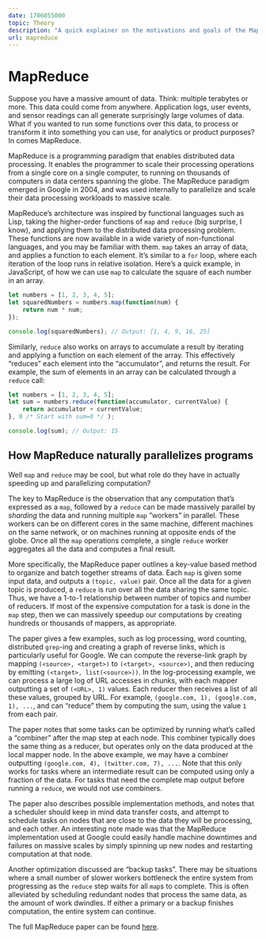 ```yaml
---
date: 1706055000
topic: Theory
description: "A quick explainer on the motivations and goals of the MapReduce approach to distributed computing."
url: mapreduce
---
```

# MapReduce

Suppose you have a massive amount of data. Think: multiple terabytes or more. This data could come from anywhere. Application logs, user events, and sensor readings can all generate surprisingly large volumes of data. What if you wanted to run some functions over this data, to process or transform it into something you can use, for analytics or product purposes? In comes MapReduce.

MapReduce is a programming paradigm that enables distributed data processing. It enables the programmer to scale their processing operations from a single core on a single computer, to running on thousands of computers in data centers spanning the globe. The MapReduce paradigm emerged in Google in 2004, and was used internally to parallelize and scale their data processing workloads to massive scale.

MapReduce’s architecture was inspired by functional languages such as Lisp, taking the higher-order functions of `map` and `reduce` (big surprise, I know), and applying them to the distributed data processing problem. These functions are now available in a wide variety of non-functional languages, and you may be familiar with them. `map` takes an array of data, and applies a function to each element. It’s similar to a `for` loop, where each iteration of the loop runs in relative isolation. Here’s a quick example, in JavaScript, of how we can use `map` to calculate the square of each number in an array. 

```js
let numbers = [1, 2, 3, 4, 5];
let squaredNumbers = numbers.map(function(num) {
    return num * num;
});

console.log(squaredNumbers); // Output: [1, 4, 9, 16, 25]
```

Similarly, `reduce` also works on arrays to accumulate a result by iterating and applying a function on each element of the array. This effectively “reduces” each element into the “accumulator”, and returns the result. For example, the sum of elements in an array can be calculated through a `reduce` call:

```js
let numbers = [1, 2, 3, 4, 5];
let sum = numbers.reduce(function(accumulator, currentValue) {
    return accumulator + currentValue;
}, 0 /* Start with sum=0 */ );

console.log(sum); // Output: 15
```

## How MapReduce naturally parallelizes programs

Well  `map` and `reduce` may be cool, but what role do they have in actually speeding up and parallelizing computation?

The key to MapReduce is the observation that any computation that’s expressed as a `map`, followed by a `reduce` can be made massively parallel by *sharding* the data and running multiple `map` ”workers” in parallel. These workers can be on different cores in the same machine, different machines on the same network, or on machines running at opposite ends of the globe. Once all the `map` operations complete, a single `reduce` worker aggregates all the data and computes a final result.

More specifically, the MapReduce paper outlines a key-value based method to organize and batch together streams of data. Each `map` is given some input data, and outputs a `(topic, value)` pair. Once all the data for a given topic is produced, a `reduce` is run over all the data sharing the same topic. Thus, we have a 1-to-1 relationship between number of topics and number of reducers. If most of the expensive computation for a task is done in the `map` step, then we can massively speedup our computations by creating hundreds or thousands of mappers, as appropriate.

The paper gives a few examples, such as log processing, word counting, distributed `grep`-ing and creating a graph of reverse links, which is particularly useful for Google. We can compute the reverse-link graph by mapping `(<source>, <target>)` to `(<target>, <source>)`, and then reducing by emitting `(<target>, list(<source>))`. In the log-processing example, we can process a large log of URL accesses in chunks, with each mapper outputting a set of `(<URL>, 1)` values. Each reducer then receives a list of all these values, grouped by URL. For example, `(google.com, 1), (google.com, 1), ...`, and can “reduce” them by computing the sum, using the value `1` from each pair.

The paper notes that some tasks can be optimized by running what’s called a “combiner” after the map step at each node. This combiner typically does the same thing as a reducer, but operates only on the data produced at the local mapper node. In the above example, we may have a combiner outputting `(google.com, 4), (twitter.com, 7), ...`. Note that this only works for tasks where an intermediate result can be computed using only a fraction of the data. For tasks that need the complete map output before running a `reduce`, we would not use combiners.

The paper also describes possible implementation methods, and notes that a scheduler should keep in mind data transfer costs, and attempt to schedule tasks on nodes that are close to the data they will be processing, and each other. An interesting note made was that the MapReduce implementation used at Google could easily handle machine downtimes and failures on massive scales by simply spinning up new nodes and restarting computation at that node.

Another optimization discussed are “backup tasks”. There may be situations where a small number of slower workers bottleneck the entire system from progressing as the `reduce` step waits for all `map`s to complete. This is often alleviated by scheduling redundant nodes that process the same data, as the amount of work dwindles. If either a primary or a backup finishes computation, the entire system can continue.

The full MapReduce paper can be found [here](https://research.google/pubs/mapreduce-simplified-data-processing-on-large-clusters/).